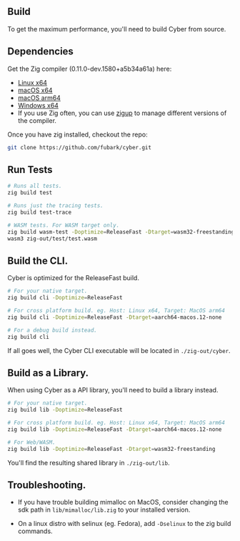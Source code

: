 ## Build
To get the maximum performance, you'll need to build Cyber from source.

## Dependencies
Get the Zig compiler (0.11.0-dev.1580+a5b34a61a) here:
- [Linux x64](https://ziglang.org/builds/zig-linux-x86_64-0.11.0-dev.1580+a5b34a61a.tar.xz)
- [macOS x64](https://ziglang.org/builds/zig-macos-x86_64-0.11.0-dev.1580+a5b34a61a.tar.xz)
- [macOS arm64](https://ziglang.org/builds/zig-macos-aarch64-0.11.0-dev.1580+a5b34a61a.tar.xz)
- [Windows x64](https://ziglang.org/builds/zig-windows-x86_64-0.11.0-dev.1580+a5b34a61a.zip)
- If you use Zig often, you can use [zigup](https://github.com/marler8997/zigup) to manage different versions of the compiler.

Once you have zig installed, checkout the repo:
```sh
git clone https://github.com/fubark/cyber.git
```

## Run Tests
```sh
# Runs all tests.
zig build test

# Runs just the tracing tests.
zig build test-trace

# WASM tests. For WASM target only.
zig build wasm-test -Doptimize=ReleaseFast -Dtarget=wasm32-freestanding
wasm3 zig-out/test/test.wasm
```

## Build the CLI.
Cyber is optimized for the ReleaseFast build.
```sh
# For your native target.
zig build cli -Doptimize=ReleaseFast

# For cross platform build. eg. Host: Linux x64, Target: MacOS arm64
zig build cli -Doptimize=ReleaseFast -Dtarget=aarch64-macos.12-none

# For a debug build instead.
zig build cli
```

If all goes well, the Cyber CLI executable will be located in `./zig-out/cyber`.

## Build as a Library.
When using Cyber as a API library, you'll need to build a library instead.
```sh
# For your native target.
zig build lib -Doptimize=ReleaseFast

# For cross platform build. eg. Host: Linux x64, Target: MacOS arm64
zig build lib -Doptimize=ReleaseFast -Dtarget=aarch64-macos.12-none

# For Web/WASM.
zig build lib -Doptimize=ReleaseFast -Dtarget=wasm32-freestanding
```

You'll find the resulting shared library in `./zig-out/lib`.

## Troubleshooting.
- If you have trouble building mimalloc on MacOS, consider changing the sdk path in `lib/mimalloc/lib.zig` to your installed version.

- On a linux distro with selinux (eg. Fedora), add `-Dselinux` to the zig build commands.
